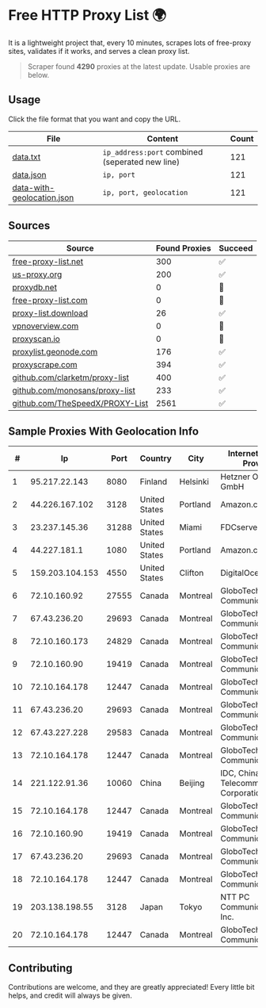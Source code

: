 
# Free HTTP Proxy List 🌍

It is a lightweight project that, every 10 minutes, scrapes lots of free-proxy sites, validates if it works, and serves a clean proxy list.


> Scraper found **4290** proxies at the latest update. Usable proxies are below.

## Usage

Click the file format that you want and copy the URL.


|File|Content|Count|
|----|-------|-----|
|[data.txt](https://raw.githubusercontent.com/themiralay/Proxy-List-World/master/data.txt)|`ip_address:port` combined (seperated new line)|121|
|[data.json](https://raw.githubusercontent.com/themiralay/Proxy-List-World/master/data.json)|`ip, port`|121|
|[data-with-geolocation.json](https://raw.githubusercontent.com/themiralay/Proxy-List-World/master/data-with-geolocation.json)|`ip, port, geolocation`|121|

## Sources

|Source|Found Proxies|Succeed|
|------|-------------|-------|
|[free-proxy-list.net](https://free-proxy-list.net)|300|✅|
|[us-proxy.org](https://www.us-proxy.org)|200|✅|
|[proxydb.net](http://proxydb.net)|0|🚫|
|[free-proxy-list.com](https://free-proxy-list.com/?page=&port=&type%5B%5D=http&type%5B%5D=https&up_time=0&search=Search)|0|🚫|
|[proxy-list.download](https://www.proxy-list.download/HTTP)|26|✅|
|[vpnoverview.com](https://vpnoverview.com/privacy/anonymous-browsing/free-proxy-servers)|0|🚫|
|[proxyscan.io](https://www.proxyscan.io)|0|🚫|
|[proxylist.geonode.com](https://proxylist.geonode.com/api/proxy-list?limit=300&page=1&sort_by=lastChecked&sort_type=desc&protocols=http,https)|176|✅|
|[proxyscrape.com](https://api.proxyscrape.com/v2/?request=displayproxies&protocol=http&timeout=10000&country=all&ssl=all&anonymity=all)|394|✅|
|[github.com/clarketm/proxy-list](https://raw.githubusercontent.com/clarketm/proxy-list/master/proxy-list-raw.txt)|400|✅|
|[github.com/monosans/proxy-list](https://raw.githubusercontent.com/monosans/proxy-list/main/proxies/http.txt)|233|✅|
|[github.com/TheSpeedX/PROXY-List](https://raw.githubusercontent.com/TheSpeedX/PROXY-List/master/http.txt)|2561|✅|


## Sample Proxies With Geolocation Info

|#|Ip|Port|Country|City|Internet Service Provider|
|-|--|----|-------|----|-------------------------|
|1|95.217.22.143|8080|Finland|Helsinki|Hetzner Online GmbH|
|2|44.226.167.102|3128|United States|Portland|Amazon.com, Inc.|
|3|23.237.145.36|31288|United States|Miami|FDCservers.net|
|4|44.227.181.1|1080|United States|Portland|Amazon.com, Inc.|
|5|159.203.104.153|4550|United States|Clifton|DigitalOcean, LLC|
|6|72.10.160.92|27555|Canada|Montreal|GloboTech Communications|
|7|67.43.236.20|29693|Canada|Montreal|GloboTech Communications|
|8|72.10.160.173|24829|Canada|Montreal|GloboTech Communications|
|9|72.10.160.90|19419|Canada|Montreal|GloboTech Communications|
|10|72.10.164.178|12447|Canada|Montreal|GloboTech Communications|
|11|67.43.236.20|29693|Canada|Montreal|GloboTech Communications|
|12|67.43.227.228|29583|Canada|Montreal|GloboTech Communications|
|13|72.10.164.178|12447|Canada|Montreal|GloboTech Communications|
|14|221.122.91.36|10060|China|Beijing|IDC, China Telecommunications Corporation|
|15|72.10.164.178|12447|Canada|Montreal|GloboTech Communications|
|16|72.10.160.90|19419|Canada|Montreal|GloboTech Communications|
|17|67.43.236.20|29693|Canada|Montreal|GloboTech Communications|
|18|72.10.164.178|12447|Canada|Montreal|GloboTech Communications|
|19|203.138.198.55|3128|Japan|Tokyo|NTT PC Communications, Inc.|
|20|72.10.164.178|12447|Canada|Montreal|GloboTech Communications|



## Contributing

Contributions are welcome, and they are greatly appreciated! Every
little bit helps, and credit will always be given.


